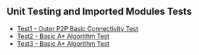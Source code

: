 ## Unit Testing and Imported Modules Tests

* [Test1 - Outer P2P Basic Connectivity Test](p2p-framework/test1/README.md)
* [Test2 - Basic A* Algorithm Test](p2p-framework/test2/README.md)
* [Test3 - Basic A* Algorithm Test](p2p-framework/test2/README.md)

